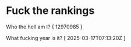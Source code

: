 # Fuck the rankings

Who the hell am I?
{ 12970985 }

What fucking year is it?
[ 2025-03-17T07:13:20Z ]
